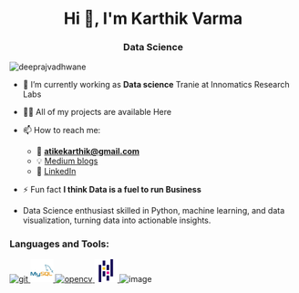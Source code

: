 <h1 align="center">Hi 👋, I'm Karthik Varma</h1>
<h3 align="center">Data Science</h3>

<p align="left"> <img src="https://komarev.com/ghpvc/?username=karthikvarma45&label=Profile%20views&color=0e75b6&style=flat" alt="deeprajvadhwane" /> </p>

- 🌱 I’m currently working as  **Data science** Tranie at Innomatics Research Labs
- 👨‍💻 All of my projects are available Here

- 📫 How to reach me:

  - 📧 **atikekarthik@gmail.com**
  - :bulb: [Medium blogs](https://medium.com/@atikekarthik)
  - :office: [LinkedIn](https://www.linkedin.com/in/karthik-varma45)

- ⚡ Fun fact **I think Data is a fuel to run Business**
- Data Science enthusiast skilled in Python, machine learning, and data visualization, turning data into actionable insights.

<h3 align="left">Languages and Tools:</h3>
<p align="left">
  <a href="https://git-scm.com/" target="_blank" rel="noreferrer">
    <img src="https://www.vectorlogo.zone/logos/git-scm/git-scm-icon.svg" alt="git" width="40" height="40"/>
  </a>
  <a href="https://www.mysql.com/" target="_blank" rel="noreferrer">
    <img src="https://raw.githubusercontent.com/devicons/devicon/master/icons/mysql/mysql-original-wordmark.svg" alt="mysql" width="40" height="40"/>
  </a>
  <a href="https://opencv.org/" target="_blank" rel="noreferrer">
    <img src="https://www.vectorlogo.zone/logos/opencv/opencv-icon.svg" alt="opencv" width="40" height="40"/>
  </a>
  <a href="https://pandas.pydata.org/" target="_blank" rel="noreferrer">
    <img src="https://raw.githubusercontent.com/devicons/devicon/2ae2a900d2f041da66e950e4d48052658d850630/icons/pandas/pandas-original.svg" alt="pandas" width="40" height="40"/>
  </a>





  
  <img width="300" height="285" alt="image" src="https://github.com/user-attachments/assets/c8813e81-1c7e-4816-9ce3-535d540ed909" />

  
</p>




